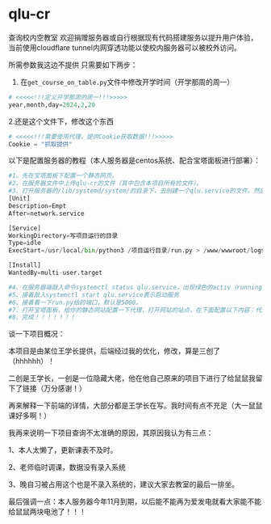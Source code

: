 # qlu-cr
 查询校内空教室
 欢迎捐赠服务器或自行根据现有代码搭建服务以提升用户体验，当前使用cloudflare tunnel内网穿透功能以使校内服务器可以被校外访问。

 所需参数我这边不提供
只需要如下两步：
1. 在```get_course_on_table.py```文件中修改开学时间（开学那周的周一）
```python
# <<<<<!!!定义开学那周的周一!!!>>>>>
year,month,day=2024,2,20
```
2.还是这个文件下，修改这个东西
```python
# <<<<<!!!需要使用代理，提供Cookie获取数据!!!>>>>>
Cookie = "抓取提供"
```
 
 以下是配置服务器的教程（本人服务器是centos系统、配合宝塔面板进行部署）：
  ```python
 #1、先在宝塔面板下配置一个静态网页。
 #2、在服务器文件中上传qlu-cr的文件（其中包含本项目所有的文件）。
 #3、打开服务器的/lib/systemd/system/的目录下，去创建一个qlu.service的文件。然后在其中写一些内容，如下：
[Unit]
Description=Empt
After=network.service
 
[Service]
WorkingDirectory=写项目运行的目录
Type=idle
ExecStart=/usr/local/bin/python3 /项目运行目录/run.py > /www/wwwroot/logs/classroom.log 2>&1 
 
[Install]
WantedBy=multi-user.target

#4、在服务器端敲入命令systemctl status qlu.service，出现绿色的activ（running）表示正常运行。
#5、接着敲入systemctl start qlu.service表示启动服务
#6、接着看一下run.py给的端口，默认是5000。
#7、打开宝塔面板，给你的静态网站配置一下代理，打开网站的站点，在下面配置以下内容：代理名称（随便写），代理目录写/api/，目标URL写http://127.0.0.1:5000/api。
#8、完成！！！！！！！
```
 谈一下项目概况：
 
 本项目是由某位王学长提供，后端经过我的优化，修改，算是三创了（hhhhhh）！
 
 二创是王学长，一创是一位隐藏大佬，他在他自己原来的项目下进行了给鼠鼠我留下了链接（万分感谢！）

 再来解释一下前端的详情，大部分都是王学长在写。我时间有点不充足（大一鼠鼠课好多啊！）
 
 我再来说明一下项目查询不太准确的原因，其原因我认为有三点：
 
 1、本人太懒了，更新课表不及时。
 
 2、老师临时调课，数据没有录入系统
 
 3、晚自习被占用这个也是不录入系统的，建议大家去教室的最后一排坐。

 最后强调一点：本人服务器今年11月到期，以后能不能再为爱发电就看大家能不能给鼠鼠两块电池了！！！

